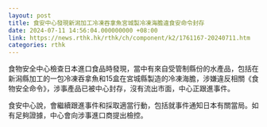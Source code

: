 ```yaml
---
layout: post
title: 食安中心發現新潟加工冷凍吞拿魚宮城製冷凍海膽違食安命令封存
date: 2024-07-11 14:56:04.000000000 +08:00
link: https://news.rthk.hk/rthk/ch/component/k2/1761167-20240711.htm
categories: rthk
---
```


食物安全中心檢查日本進口食品時發現，當中有來自受管制縣份的水產品，包括在新潟縣加工的一包冷凍吞拿魚和15盒在宮城縣製造的冷凍海膽，涉嫌違反相關《食物安全命令》，涉事產品已被中心封存，沒有流出市面，中心正跟進事件。

食安中心說，會繼續跟進事件和採取適當行動，包括就事件通知日本有關當局。如有足夠證據，中心會向涉事進口商提出檢控。

